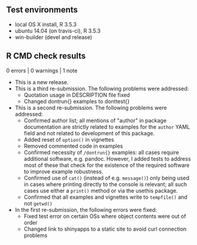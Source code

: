 ## Test environments
* local OS X install, R 3.5.3
* ubuntu 14.04 (on travis-ci), R 3.5.3
* win-builder (devel and release)

## R CMD check results

0 errors | 0 warnings | 1 note

* This is a new release.
* This is a third re-submission. The following problems were addressed:
  - Quotation usage in DESCRIPTION file fixed
  - Changed dontrun{} examples to donttest{}
* This is a second re-submission. The following problems were addressed:
  - Confirmed author list; all mentions of "author" in package documentation are strictly related to examples for the `author` YAML field and not related to development of this package.
  - Added reset of `option()` in vignettes
  - Removed commented code in examples
  - Confirmed necessity of `/dontrun{}` examples: all cases require additional software, e.g. pandoc. However, I added tests to address most of these that check for the existence of the required software to improve example robustness.
  - Confirmed use of `cat()` (instead of e.g. `message()`) only being used in cases where printing directly to the console is relevant; all such cases use either a `print()` method or via the usethis package.
  - Confirmed that all examples and vignettes write to `tempfile()` and not `getwd()`
* In the first re-submission, the following errors were fixed:
  - Fixed test error on certain OSs where object contents were out of order
  - Changed link to shinyapps to a static site to avoid curl connection problems
